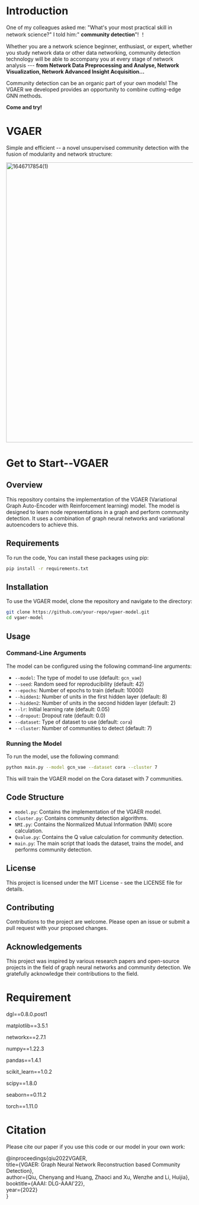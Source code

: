 # Introduction

One of my colleagues asked me: "What's your most practical skill in network science?" I told him:" **community detection**"! ！

Whether you are a network science beginner, enthusiast, or expert, whether you study network data or other data networking, community detection technology will be able to accompany you at every stage of network analysis --- **from Network Data Preprocessing and Analyse, Network Visualization, Network Advanced Insight Acquisition...**

Community detection can be an organic part of your own models! The VGAER we developed provides an opportunity to combine cutting-edge GNN methods.

**Come and try!**


# VGAER

Simple and efficient -- a novel unsupervised community detection with the fusion of modularity and network structure:


<img width="754" alt="1646717854(1)" src="https://user-images.githubusercontent.com/42266769/157173553-aa740d4e-12d5-413f-86d9-91cadc7916dc.png">

# Get to Start--VGAER

## Overview

This repository contains the implementation of the VGAER (Variational Graph Auto-Encoder with Reinforcement learning) model. The model is designed to learn node representations in a graph and perform community detection. It uses a combination of graph neural networks and variational autoencoders to achieve this.

## Requirements

To run the code, You can install these packages using pip:

```bash
pip install -r requirements.txt
```

## Installation

To use the VGAER model, clone the repository and navigate to the directory:

```bash
git clone https://github.com/your-repo/vgaer-model.git
cd vgaer-model
```

## Usage

### Command-Line Arguments

The model can be configured using the following command-line arguments:

- `--model`: The type of model to use (default: `gcn_vae`)
- `--seed`: Random seed for reproducibility (default: 42)
- `--epochs`: Number of epochs to train (default: 10000)
- `--hidden1`: Number of units in the first hidden layer (default: 8)
- `--hidden2`: Number of units in the second hidden layer (default: 2)
- `--lr`: Initial learning rate (default: 0.05)
- `--dropout`: Dropout rate (default: 0.0)
- `--dataset`: Type of dataset to use (default: `cora`)
- `--cluster`: Number of communities to detect (default: 7)

### Running the Model

To run the model, use the following command:

```bash
python main.py --model gcn_vae --dataset cora --cluster 7
```

This will train the VGAER model on the Cora dataset with 7 communities.

## Code Structure

- `model.py`: Contains the implementation of the VGAER model.
- `cluster.py`: Contains community detection algorithms.
- `NMI.py`: Contains the Normalized Mutual Information (NMI) score calculation.
- `Qvalue.py`: Contains the Q value calculation for community detection.
- `main.py`: The main script that loads the dataset, trains the model, and performs community detection.

## License

This project is licensed under the MIT License - see the LICENSE file for details.

## Contributing

Contributions to the project are welcome. Please open an issue or submit a pull request with your proposed changes.

## Acknowledgements

This project was inspired by various research papers and open-source projects in the field of graph neural networks and community detection. We gratefully acknowledge their contributions to the field.

# Requirement

dgl==0.8.0.post1

matplotlib==3.5.1

networkx==2.7.1

numpy==1.22.3

pandas==1.4.1

scikit_learn==1.0.2

scipy==1.8.0

seaborn==0.11.2

torch==1.11.0

# Citation

Please cite our paper if you use this code or our model in your own work:

@inproceedings{qiu2022VGAER,\
              title={VGAER: Graph Neural Network Reconstruction based Community
Detection},\
              author={Qiu, Chenyang and Huang, Zhaoci and Xu, Wenzhe and Li, Huijia},       
              booktitle={AAAI: DLG-AAAI'22},              
              year={2022}              
 }
